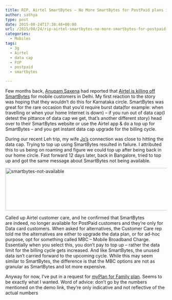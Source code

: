```yaml
---
title: RIP, Airtel SmartBytes – No More SmartBytes for PostPaid plans in Karnataka Circle
author: sathya
type: post
date: 2015-08-24T17:38:48+00:00
url: /2015/08/24/rip-airtel-smartbytes-no-more-smartbytes-for-postpaid-plans-in-karnataka-circle/
categories:
  - Mobiles
tags:
  - 3g
  - Airtel
  - data cap
  - FUP
  - postpaid
  - smartbytes

---
```

Few months back, <a href="https://twitter.com/anupamsaxena" target="_blank">Anupam Saxena</a> had reported that <a href="http://timesofindia.indiatimes.com/tech/tech-news/Is-Airtel-killing-Smartbytes-for-mobile-users/articleshow/47802682.cms" target="_blank">Airtel is killing off SmartBytes</a> for mobile customers in Delhi. My first reaction to the story was hoping that they wouldn&#8217;t do this for Karnataka circle. SmartBytes was great for the rare occasion that you&#8217;d require burst data(for example: when travelling or when your home Internet is down) &#8211; if you run out of data cap(I detest the pittance of data cap we get, that&#8217;s another different story) head over to their SmartBytes website or use the Airtel app & do a top up for SmartBytes &#8211; and you get instant data cap upgrade for the billing cycle.

During our recent Leh trip, my wife <a href="https://twitter.com/joshenoy" target="_blank">Jo&#8217;s</a> connection was close to hitting the data cap. Trying to top up using SmartBytes resulted in failure. I attributed this to us being on roaming and figure we could top up after being back in our home circle. Fast forward 12 days later, back in Bangalore, tried to top up and got the same message about SmartBytes not being available.

[<img class="size-full wp-image-763 aligncenter" src="http://sathyabh.at/wp-content/uploads/2015/08/smartbytes-not-available.png" alt="smartbytes-not-available" width="651" height="133" />][1]

Called up Airtel customer care, and he confirmed that SmartBytes are indeed, no longer available for PostPaid customers and they&#8217;re only for Data card customers. When asked for alternatives, the Customer Care rep told me the alternatives are either to upgrade the data plan, or for ad-hoc purpose, opt for something called MBC &#8211; Mobile Broadband Charge. Essentially when you select this, you don&#8217;t pay to top up &#8211; rather the data limit for the billing cycle gets increased. And like SmartBytes, the unused data isn&#8217;t carried forward to the upcoming cycle. While this may seem similar to SmartBytes, the difference is that the MBC options are not as granular as SmartBytes and lot more expensive.

Anyway for now, I&#8217;ve put in a request for <a href="http://www.airtel.in/myplanfamily/" target="_blank">myPlan for Family plan</a>. Seems to be exactly what I wanted. Word of advice: don&#8217;t go by the numbers mentioned on the demo link, they&#8217;re only indicative and not reflective of the actual numbers

 [1]: http://sathyabh.at/wp-content/uploads/2015/08/smartbytes-not-available.png